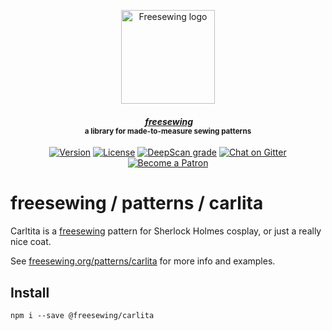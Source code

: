 <p align="center">
  <a title="Go to freesewing.org" href="https://freesewing.org/"><img src="https://freesewing.org/img/logo/black.svg" align="center" width="150px" alt="Freesewing logo"/></a>
</p>
<h4 align="center"><em>&nbsp;<a title="Go to freesewing.org" href="https://freesewing.org/">freesewing</a></em>
<br><sup>a library for made-to-measure sewing patterns</sup>
</h4>
<p align="center">
  <a href="https://www.npmjs.com/package/@freesewing/carlita"><img src="https://badgen.net/npm/v/@freesewing/carlita" alt="Version"></a>
  <a href="https://www.npmjs.com/package/@freesewing/carlita"><img src="https://badgen.net/npm/license/@freesewing/carlita" alt="License"></a>
  <a href="https://deepscan.io/dashboard#view=project&tid=2114&pid=4730&bid=37767"><img src="https://deepscan.io/api/teams/2114/projects/4730/branches/37767/badge/grade.svg" alt="DeepScan grade"></a>
  <a href="https://gitter.im/freesewing/freesewing"><img src="https://badgen.net/badge/chat/on%20Gitter/cyan" alt="Chat on Gitter"></a>
  <a href="https://freesewing.org/patrons/join"><img src="https://badgen.net/badge/become/a%20Patron/FF5B77" alt="Become a Patron"></a>
</p>

# freesewing / patterns / carlita

Carltita is a [freesewing](https://github.com/freesewing/freesewing) pattern
for Sherlock Holmes cosplay, or just a really nice coat.

See [freesewing.org/patterns/carlita](https://freesewing.org/patterns/carlita)
for more info and examples.

## Install

```
npm i --save @freesewing/carlita
```
